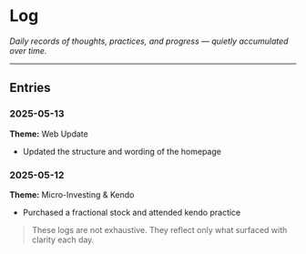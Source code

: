 # Log

*Daily records of thoughts, practices, and progress — quietly accumulated over time.*

---

## Entries

### 2025-05-13

**Theme:** Web Update

* Updated the structure and wording of the homepage

### 2025-05-12

**Theme:** Micro-Investing & Kendo

* Purchased a fractional stock and attended kendo practice

> These logs are not exhaustive. They reflect only what surfaced with clarity each day.
